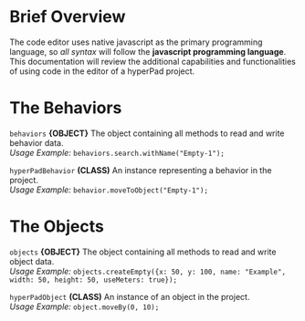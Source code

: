 # Brief Overview
The code editor uses native javascript as the primary programming language, so *all syntax* will follow the **javascript programming language**.
This documentation will review the additional capabilities and functionalities of using code in the editor of a hyperPad project.

# The Behaviors
`behaviors` **{OBJECT}** The object containing all methods to read and write behavior data.<br>
*Usage Example:* `behaviors.search.withName("Empty-1");`

`hyperPadBehavior` **(CLASS)** An instance representing a behavior in the project.<br>
*Usage Example:* `behavior.moveToObject("Empty-1");` 

# The Objects
`objects` **{OBJECT}** The object containing all methods to read and write object data.<br>
*Usage Example:* `objects.createEmpty({x: 50, y: 100, name: "Example", width: 50, height: 50, useMeters: true});`

`hyperPadObject` **(CLASS)** An instance of an object in the project.<br>
*Usage Example:* `object.moveBy(0, 10);`
